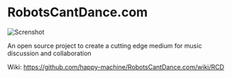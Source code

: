 # RobotsCantDance.com
![Screnshot](https://i.imgur.com/prxId9m.png)

An open source project to create a cutting edge medium for music discussion and collaboration

Wiki: https://github.com/happy-machine/RobotsCantDance.com/wiki/RCD
